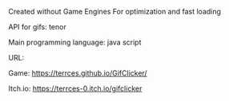 Created without Game Engines
For optimization and fast loading

API for gifs: tenor

Main programming language: java script

URL:

  Game: https://terrces.github.io/GifClicker/

  Itch.io: https://terrces-0.itch.io/gifclicker
